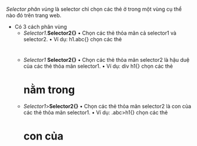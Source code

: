 _Selector phân vùng_ là selector chỉ chọn các thẻ ở trong một vùng cụ
thể nào đó trên trang web.
* Có 3 cách phân vùng
    + _Selector1_.__Selector2{}__
        • Chọn các thẻ thỏa mãn cả selector1 và selector2. 
        • Ví dụ: h1.abc{} chọn các thẻ <h1 class=“abc”>
    + _Selector1_ __Selector2{}__
        • Chọn các thẻ thỏa mãn selector2 là hậu duệ của các thẻ thỏa mãn selector1. 
        • Ví dụ: div h1{} chọn các thẻ <h1> nằm trong <div>
    + _Selector1_>__Selector2{}__
        • Chọn các thẻ thỏa mãn selector2 là con của các thẻ thỏa mãn selector1. 
        • Ví dụ: .abc>h1{} chọn các thẻ <h1> con của <tag class=“abc”>
